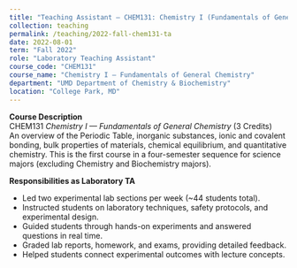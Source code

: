 ```yaml
---
title: "Teaching Assistant — CHEM131: Chemistry I (Fundamentals of General Chemistry)"
collection: teaching
permalink: /teaching/2022-fall-chem131-ta
date: 2022-08-01
term: "Fall 2022"
role: "Laboratory Teaching Assistant"
course_code: "CHEM131"
course_name: "Chemistry I — Fundamentals of General Chemistry"
department: "UMD Department of Chemistry & Biochemistry"
location: "College Park, MD"
---
```


**Course Description**  
CHEM131 *Chemistry I — Fundamentals of General Chemistry* (3 Credits)  
An overview of the Periodic Table, inorganic substances, ionic and covalent bonding, bulk properties of materials, chemical equilibrium, and quantitative chemistry. This is the first course in a four-semester sequence for science majors (excluding Chemistry and Biochemistry majors).  

**Responsibilities as Laboratory TA**  
- Led two experimental lab sections per week (~44 students total).  
- Instructed students on laboratory techniques, safety protocols, and experimental design.  
- Guided students through hands-on experiments and answered questions in real time.  
- Graded lab reports, homework, and exams, providing detailed feedback.  
- Helped students connect experimental outcomes with lecture concepts.  
